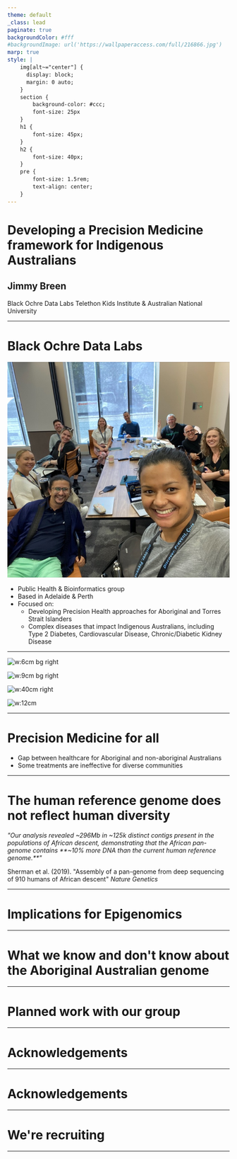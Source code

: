 ```yaml
---
theme: default
_class: lead
paginate: true
backgroundColor: #fff
#backgroundImage: url('https://wallpaperaccess.com/full/216866.jpg')
marp: true
style: |
    img[alt~="center"] {
      display: block;
      margin: 0 auto;
    }
    section {
        background-color: #ccc;
        font-size: 25px
    }
    h1 {
        font-size: 45px;
    }
    h2 {
        font-size: 40px;
    }
    pre {
        font-size: 1.5rem;
        text-align: center;
    }
---
```


# **Developing a Precision Medicine framework for Indigenous Australians**

## Jimmy Breen 

Black Ochre Data Labs
Telethon Kids Institute & 
Australian National University 

---

# Black Ochre Data Labs

![width:15cm bg left](./figures/group1.jpg)

- Public Health & Bioinformatics group
- Based in Adelaide & Perth
- Focused on: 
    - Developing Precision Health approaches for Aboriginal and Torres Strait Islanders
    - Complex diseases that impact Indigenous Australians, including Type 2 Diabetes, Cardiovascular Disease, Chronic/Diabetic Kidney Disease

---

![w:6cm bg right](https://www.telethonkids.org.au/globalassets/media/images/type-of-image/logos/tki-logo-large.jpg)

![w:9cm bg right](https://brandonbiocatalyst.com/wp-content/uploads/2019/07/33.JCSMR-lock-up-e1562660623739.jpg)

![w:40cm right](https://staff.flinders.edu.au/research/funding/mrff/_jcr_content/content/section_copy/par_1/image_general.coreimg.png/1555562513087/mrff-logo.png)

![w:12cm](https://medicine.unimelb.edu.au/__data/assets/image/0004/3391825/NHMRC-Building-a-healthy-Australia.jpg)


---

# Precision Medicine for all

- Gap between healthcare for Aboriginal and non-aboriginal Australians
- Some treatments are ineffective for diverse communities
---

# The human reference genome does not reflect human diversity


_"Our analysis revealed ~296Mb in ~125k distinct contigs present in the populations of African descent, 
demonstrating that the African pan-genome contains **~10% more DNA than the current human reference genome.**"_

Sherman et al. (2019). "Assembly of a pan-genome from deep sequencing  of 910 humans of African descent" _Nature Genetics_

---

# Implications for Epigenomics

---

# What we know and don't know about the Aboriginal Australian genome



---

# Planned work with our group

---

# Acknowledgements

---

# Acknowledgements


---

# We're recruiting



---

